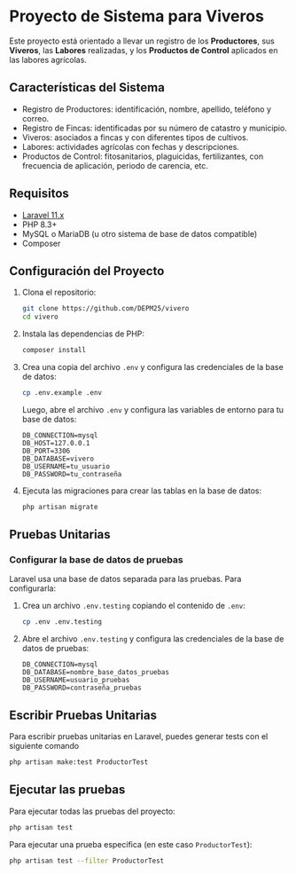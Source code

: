 # Proyecto de Sistema para Viveros

Este proyecto está orientado a llevar un registro de los **Productores**, sus **Viveros**, las **Labores** realizadas, y los **Productos de Control** aplicados en las labores agrícolas. 

## Características del Sistema

- Registro de Productores: identificación, nombre, apellido, teléfono y correo.
- Registro de Fincas: identificadas por su número de catastro y municipio.
- Viveros: asociados a fincas y con diferentes tipos de cultivos.
- Labores: actividades agrícolas con fechas y descripciones.
- Productos de Control: fitosanitarios, plaguicidas, fertilizantes, con frecuencia de aplicación, periodo de carencia, etc.

## Requisitos

- [Laravel 11.x](https://laravel.com/docs/11.x)
- PHP 8.3+
- MySQL o MariaDB (u otro sistema de base de datos compatible)
- Composer

## Configuración del Proyecto

1. Clona el repositorio:

    ```bash
    git clone https://github.com/DEPM25/vivero
    cd vivero
    ```

2. Instala las dependencias de PHP:

    ```bash
    composer install
    ```

3. Crea una copia del archivo `.env` y configura las credenciales de la base de datos:

    ```bash
    cp .env.example .env
    ```

    Luego, abre el archivo `.env` y configura las variables de entorno para tu base de datos:

    ```env
    DB_CONNECTION=mysql
    DB_HOST=127.0.0.1
    DB_PORT=3306
    DB_DATABASE=vivero
    DB_USERNAME=tu_usuario
    DB_PASSWORD=tu_contraseña
    ```

4. Ejecuta las migraciones para crear las tablas en la base de datos:

    ```bash
    php artisan migrate
    ```

## Pruebas Unitarias

### Configurar la base de datos de pruebas

Laravel usa una base de datos separada para las pruebas. Para configurarla:

1. Crea un archivo `.env.testing` copiando el contenido de `.env`:

    ```bash
    cp .env .env.testing
    ```

2. Abre el archivo `.env.testing` y configura las credenciales de la base de datos de pruebas:

    ```env
    DB_CONNECTION=mysql
    DB_DATABASE=nombre_base_datos_pruebas
    DB_USERNAME=usuario_pruebas
    DB_PASSWORD=contraseña_pruebas
    ```

## Escribir Pruebas Unitarias

Para escribir pruebas unitarias en Laravel, puedes generar tests con el siguiente comando

```bash
php artisan make:test ProductorTest
```

## Ejecutar las pruebas

Para ejecutar todas las pruebas del proyecto:
```bash
php artisan test
```

Para ejecutar una prueba especifica (en este caso `ProductorTest`):
```bash
php artisan test --filter ProductorTest
```